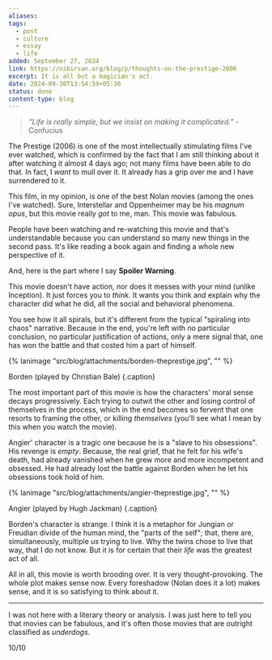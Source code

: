```yaml
---
aliases: 
tags:
  - post
  - culture
  - essay
  - life
added: September 27, 2024
link: https://nibirsan.org/blog/p/thoughts-on-the-prestige-2006
excerpt: It is all but a magician's act.
date: 2024-09-30T13:54:59+05:30
status: done
content-type: blog
---
```

>*“Life is really simple, but we insist on making it complicated.”*
>-Confucius

The Prestige (2006) is one of the most intellectually stimulating films I've ever watched, which is confirmed by the fact that I am still thinking about it after watching it almost 4 days ago; not many films have been able to do that. In fact, I *want* to mull over it. It already has a grip over me and I have surrendered to it. 

This film, in my opinion, is one of the best Nolan movies (among the ones I've watched). Sure, Interstellar and Oppenheimer may be his *magnum opus*, but this movie really *got* to me, man. This movie was fabulous.

People have been watching and re-watching this movie and that's understandable because you can understand so many new things in the second pass. It's like reading a book again and finding a whole new perspective of it.

And, here is the part where I say **Spoiler Warning**.

This movie doesn't have action, nor does it messes with your mind (unlike Inception). It just forces you to *think*. It wants you think and explain why the character did what he did, all the social and behavioral phenomena. 

You see how it all spirals, but it's different from the typical "spiraling into chaos" narrative. Because in the end, you're left with no particular conclusion, no particular justification of actions, only a mere signal that, one has won the battle and that costed him a part of himself.

{% lanimage "src/blog/attachments/borden-theprestige.jpg", "" %}

Borden (played by Christian Bale) {.caption}

The most important part of this movie is how the characters' moral sense decays progressively. Each trying to outwit the other and losing control of themselves in the process, which in the end becomes so fervent that one resorts to framing the other, or killing *themselves* (you'll see what I mean by this when you watch the movie).

Angier' character is a tragic one because he is a "slave to his obsessions". His revenge is *empty*. Because, the real grief, that he felt for his wife's death, had already vanished when he grew more and more incompetent and obsessed. He had already lost the battle against Borden when he let his obsessions took hold of him.

{% lanimage "src/blog/attachments/angier-theprestige.jpg", "" %}

Angier (played by Hugh Jackman) {.caption}

Borden's character is strange. I think it is a metaphor for Jungian or Freudian divide of the human mind, the "parts of the self"; that, there are, simultaneously, multiple *us* trying to live. Why the twins chose to live that way, that I do not know. But it is for certain that their *life* was the greatest act of all.

All in all, this movie is worth brooding over. It is very thought-provoking. The whole plot makes sense now. Every foreshadow (Nolan does it a lot) makes sense, and it is so satisfying to think about it.

---

I was not here with a literary theory or analysis. I was just here to tell you that movies can be fabulous, and it's often those movies that are outright classified as *underdogs*.

10/10